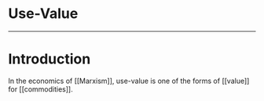 # Use-Value


---
# Introduction
In the economics of [[Marxism]], use-value is one of the forms of [[value]] for [[commodities]]. 